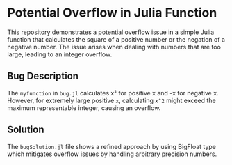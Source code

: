 # Potential Overflow in Julia Function

This repository demonstrates a potential overflow issue in a simple Julia function that calculates the square of a positive number or the negation of a negative number. The issue arises when dealing with numbers that are too large, leading to an integer overflow.

## Bug Description

The `myfunction` in `bug.jl` calculates x² for positive x and -x for negative x.  However, for extremely large positive `x`, calculating `x^2` might exceed the maximum representable integer, causing an overflow.

## Solution

The `bugSolution.jl` file shows a refined approach by using BigFloat type which mitigates overflow issues by handling arbitrary precision numbers.